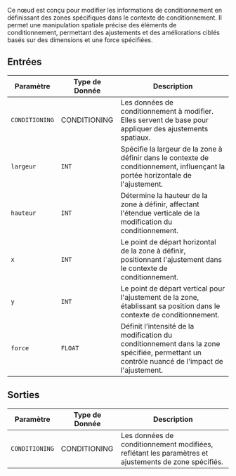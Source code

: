 Ce nœud est conçu pour modifier les informations de conditionnement en définissant des zones spécifiques dans le contexte de conditionnement. Il permet une manipulation spatiale précise des éléments de conditionnement, permettant des ajustements et des améliorations ciblés basés sur des dimensions et une force spécifiées.

## Entrées

| Paramètre | Type de Donnée | Description |
|-----------|-------------|-------------|
| `CONDITIONING` | CONDITIONING | Les données de conditionnement à modifier. Elles servent de base pour appliquer des ajustements spatiaux. |
| `largeur`   | `INT`      | Spécifie la largeur de la zone à définir dans le contexte de conditionnement, influençant la portée horizontale de l'ajustement. |
| `hauteur`  | `INT`      | Détermine la hauteur de la zone à définir, affectant l'étendue verticale de la modification du conditionnement. |
| `x`       | `INT`      | Le point de départ horizontal de la zone à définir, positionnant l'ajustement dans le contexte de conditionnement. |
| `y`       | `INT`      | Le point de départ vertical pour l'ajustement de la zone, établissant sa position dans le contexte de conditionnement. |
| `force`| `FLOAT`    | Définit l'intensité de la modification du conditionnement dans la zone spécifiée, permettant un contrôle nuancé de l'impact de l'ajustement. |

## Sorties

| Paramètre | Type de Donnée | Description |
|-----------|-------------|-------------|
| `CONDITIONING` | CONDITIONING | Les données de conditionnement modifiées, reflétant les paramètres et ajustements de zone spécifiés. |
